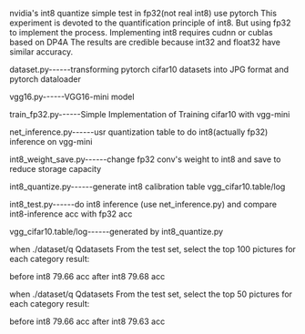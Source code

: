nvidia's int8 quantize simple test in fp32(not real int8) use pytorch
This experiment is devoted to the quantification principle of int8.
But using fp32 to implement the process.
Implementing int8 requires cudnn or cublas based on DP4A
The results are credible because int32 and float32 have similar accuracy.


dataset.py------transforming pytorch cifar10 datasets into JPG format and pytorch dataloader

vgg16.py------VGG16-mini model

train_fp32.py------Simple Implementation of Training cifar10 with vgg-mini

net_inference.py------usr quantization table to do int8(actually fp32) inference on vgg-mini

int8_weight_save.py------change fp32 conv's weight to int8 and save to reduce storage capacity

int8_quantize.py------generate int8 calibration table vgg_cifar10.table/log

int8_test.py------do int8 inference (use net_inference.py) and compare int8-inference acc with fp32 acc

vgg_cifar10.table/log------generated by int8_quantize.py


when ./dataset/q    Qdatasets From the test set, select the top 100 pictures for each category
result:

before int8 79.66 acc
after int8 79.68 acc


when ./dataset/q    Qdatasets From the test set, select the top 50 pictures for each category
result:

before int8 79.66 acc
after int8 79.63 acc




